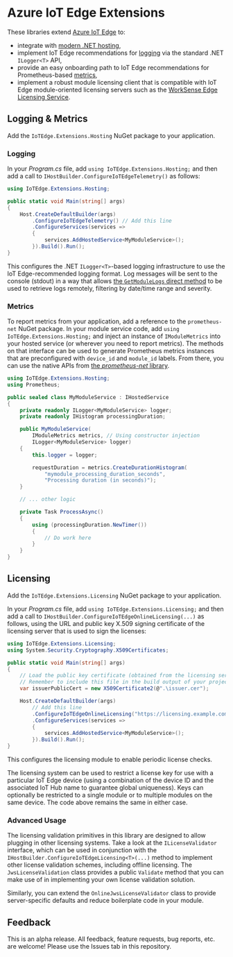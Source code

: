 # Azure IoT Edge Extensions
These libraries extend [Azure IoT Edge](https://docs.microsoft.com/en-us/azure/iot-edge) to:
* integrate with [modern .NET hosting](https://docs.microsoft.com/en-us/aspnet/core/fundamentals/host/generic-host?view=aspnetcore-3.1),
* implement IoT Edge recommendations for [logging](https://docs.microsoft.com/en-us/azure/iot-edge/how-to-retrieve-iot-edge-logs?view=iotedge-2018-06) via the standard .NET `ILogger<T>` API,
* provide an easy onboarding path to IoT Edge recommendations for Prometheus-based [metrics](https://docs.microsoft.com/en-us/azure/iot-edge/how-to-access-built-in-metrics?view=iotedge-2018-06),
* implement a robust module licensing client that is compatible with IoT Edge module-oriented licensing servers such as the [WorkSense Edge Licensing Service](https://worksense.io/products/edge-licensing-service).

## Logging & Metrics
Add the `IoTEdge.Extensions.Hosting` NuGet package to your application.

### Logging
In your _Program.cs_ file, add `using IoTEdge.Extensions.Hosting;` and then add a call to `IHostBuilder.ConfigureIoTEdgeTelemetry()` as follows:
```c#
using IoTEdge.Extensions.Hosting;

public static void Main(string[] args)
{
    Host.CreateDefaultBuilder(args)
        .ConfigureIoTEdgeTelemetry() // Add this line
        .ConfigureServices(services =>
        {
            services.AddHostedService<MyModuleService>();
        }).Build().Run();
}
```
This configures the .NET `ILogger<T>`-based logging infrastructure to use the IoT Edge-recommended logging format. Log messages will be sent to the console (stdout) in a way that allows [the `GetModuleLogs` direct method](https://docs.microsoft.com/en-us/azure/iot-edge/how-to-retrieve-iot-edge-logs?view=iotedge-2018-06#retrieve-module-logs) to be used to retrieve logs remotely, filtering by date/time range and severity.

### Metrics
To report metrics from your application, add a reference to the `prometheus-net` NuGet package. In your module service code, add `using IoTEdge.Extensions.Hosting;` and inject an instance of `IModuleMetrics` into your hosted service (or wherever you need to report metrics). The methods on that interface can be used to generate Prometheus metrics instances that are preconfigured with `device_id` and `module_id` labels. From there, you can use the native APIs from [the _prometheus-net_ library](https://github.com/prometheus-net/prometheus-net).
```c#
using IoTEdge.Extensions.Hosting;
using Prometheus;

public sealed class MyModuleService : IHostedService
{
    private readonly ILogger<MyModuleService> logger;
    private readonly IHistogram processingDuration;

    public MyModuleService(
        IModuleMetrics metrics, // Using constructor injection
        ILogger<MyModuleService> logger)
    {
        this.logger = logger;

        requestDuration = metrics.CreateDurationHistogram(
            "mymodule_processing_duration_seconds",
            "Processing duration (in seconds)");
    }

    // ... other logic

    private Task ProcessAsync()
    {
        using (processingDuration.NewTimer())
        {
            // Do work here
        }
    }
}
```

## Licensing
Add the `IoTEdge.Extensions.Licensing` NuGet package to your application.

In your _Program.cs_ file, add `using IoTEdge.Extensions.Licensing;` and then add a call to `IHostBuilder.ConfigureIoTEdgeOnlineLicensing(...)` as follows, using the URL and public key X.509 signing certificate of the licensing server that is used to sign the licenses:
```c#
using IoTEdge.Extensions.Licensing;
using System.Security.Cryptography.X509Certificates;

public static void Main(string[] args)
{
    // Load the public key certificate (obtained from the licensing server).
    // Remember to include this file in the build output of your project.
    var issuerPublicCert = new X509Certificate2(@".\issuer.cer");

    Host.CreateDefaultBuilder(args)
        // Add this line
        .ConfigureIoTEdgeOnlineLicensing("https://licensing.example.com", issuerPublicCert)
        .ConfigureServices(services =>
        {
            services.AddHostedService<MyModuleService>();
        }).Build().Run();
}
```
This configures the licensing module to enable periodic license checks.

The licensing system can be used to restrict a license key for use with a particular IoT Edge device (using a combination of the device ID and the associated IoT Hub name to guarantee global uniqueness). Keys can optionally be restricted to a single module or to multiple modules on the same device. The code above remains the same in either case.

### Advanced Usage
The licensing validation primitives in this library are designed to allow plugging in other licensing systems. Take a look at the `ILicenseValidator` interface, which can be used in conjunction with the `IHostBuilder.ConfigureIoTEdgeLicensing<T>(...)` method to implement other license validation schemes, including offline licensing. The `JwsLicenseValidation` class provides a public `Validate` method that you can make use of in implementing your own license validation solution.

Similarly, you can extend the `OnlineJwsLicenseValidator` class to provide server-specific defaults and reduce boilerplate code in your module.

## Feedback
This is an alpha release. All feedback, feature requests, bug reports, etc. are welcome! Please use the Issues tab in this repository.